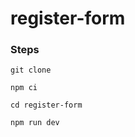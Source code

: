 # register-form

### Steps

```
git clone
```
```
npm ci
```
```
cd register-form
```
```
npm run dev
```
